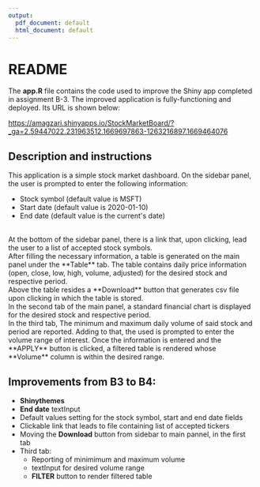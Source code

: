 ```yaml
---
output:
  pdf_document: default
  html_document: default
---
```

# README

The **app.R** file contains the code used to improve the Shiny app completed in assignment B-3. The improved application is fully-functioning and deployed. Its URL is shown below:  

https://amagzari.shinyapps.io/StockMarketBoard/?_ga=2.59447022.231963512.1669697863-1263216897.1669464076  

## Description and instructions

This application is a simple stock market dashboard.  On the sidebar panel, the user is prompted to enter the following information: 
<br>
* Stock symbol (default value is MSFT)  
* Start date (default value is 2020-01-10)  
* End date (default value is the current's date)  
<br>
At the bottom of the sidebar panel, there is a link that, upon clicking, lead the user to a list of accepted stock symbols.  

<br>
After filling the necessary information, a table is generated on the main panel under the **Table** tab. The table contains daily price information (open, close, low, high, volume, adjusted) for the desired stock and respective period.  

<br>
Above the table resides a **Download** button that generates csv file upon clicking in which the table is stored.  

<br>
In the second tab of the main panel, a standard financial chart is displayed for the desired stock and respective period.   

<br>
In the third tab, The minimum and maximum daily volume of said stock and period are reported. Adding to that, the used is prompted to enter the volume range of interest. Once the information is entered and the **APPLY** button is clicked, a filtered table is rendered whose **Volume** column is within the desired range.  

## Improvements from B3 to B4:

* **Shinythemes**
* **End date** textInput
* Default values setting for the stock symbol, start and end date fields
* Clickable link that leads to file containing list of accepted tickers
* Moving the **Download** button from sidebar to main pannel, in the first tab
* Third tab:
  * Reporting of minimimum and maximum volume
  * textInput for desired volume range
  * **FILTER** button to render filtered table
